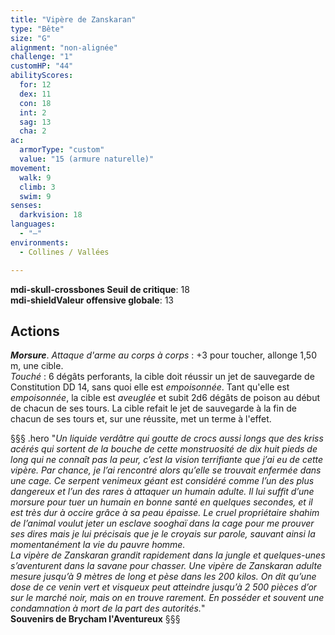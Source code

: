 ```yaml
---
title: "Vipère de Zanskaran"
type: "Bête"
size: "G"
alignment: "non-alignée"
challenge: "1"
customHP: "44"
abilityScores:
  for: 12
  dex: 11
  con: 18
  int: 2
  sag: 13
  cha: 2
ac:
  armorType: "custom"
  value: "15 (armure naturelle)"
movement:
  walk: 9
  climb: 3
  swim: 9
senses:
  darkvision: 18
languages:
  - "—"
environments:
  - Collines / Vallées

---
```

**<v-icon>mdi-skull-crossbones</v-icon> Seuil de critique**: 18             
**<v-icon>mdi-shield</v-icon>Valeur offensive globale**: 13       
## Actions
_**Morsure**_. _Attaque d'arme au corps à corps_ : +3 pour toucher, allonge 1,50 m, une cible.  
_Touché_ : 6 dégâts perforants, la cible doit réussir un jet de sauvegarde de Constitution DD 14, sans quoi elle est _empoisonnée_. Tant qu'elle est _empoisonnée_, la cible est _aveuglée_ et subit 2d6 dégâts de poison au début de chacun de ses tours. La cible refait le jet de sauvegarde à la fin de chacun de ses tours et, sur une réussite, met un terme à l'effet.

§§§ .hero
"*Un liquide verdâtre qui goutte de crocs aussi longs que des kriss acérés qui sortent de la bouche de cette monstruosité de dix huit pieds de long qui ne connaît pas la peur, c’est la vision terrifiante que j’ai eu de cette vipère. Par chance, je l’ai rencontré alors qu’elle se trouvait enfermée dans une cage. Ce serpent venimeux géant est considéré comme l’un des plus dangereux et l’un des rares à attaquer un humain adulte. Il lui suffit d’une morsure pour tuer un humain en bonne santé en quelques secondes, et il est très dur à occire grâce à sa peau épaisse. Le cruel propriétaire shahim de l’animal voulut jeter un esclave sooghaï dans la cage pour me prouver ses dires mais je lui précisais que je le croyais sur parole, sauvant ainsi la momentanément la vie du pauvre homme.*  
*La vipère de Zanskaran grandit rapidement dans la jungle et quelques-unes s’aventurent dans la savane pour chasser. Une vipère de Zanskaran adulte mesure jusqu’à 9 mètres de long et pèse dans les 200 kilos. On dit qu’une dose de ce venin vert et visqueux peut atteindre jusqu’à 2 500 pièces d’or sur le marché noir, mais on en trouve rarement. En posséder et souvent une condamnation à mort de la part des autorités.*"     
**Souvenirs de Brycham l'Aventureux**
§§§
